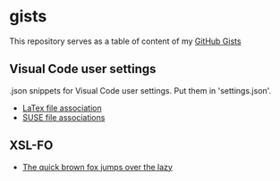 # gists

This repository serves as a table of content of my [GitHub Gists](https://gist.github.com/quatran)

## Visual Code user settings

.json snippets for Visual Code user settings. Put them in 'settings.json'.

* [LaTex file association](https://gist.github.com/quatran/f9765f9feade4e92f8903b255cde4236)
* [SUSE file associations](https://gist.github.com/quatran/99c6a51a8360fda92d66560c739fcf79)

## XSL-FO

* [The quick brown fox jumps over the lazy](https://gist.github.com/quatran/58d53d6ab43c7f992e5537b0611ee167)

